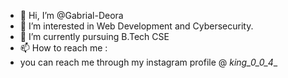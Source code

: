 - 👋 Hi, I’m @Gabrial-Deora
- 👀 I’m interested in Web Development and Cybersecurity.
- 🌱 I’m currently pursuing B.Tech CSE
- 📫 How to reach me :
- you can reach me through my instagram profile @ _king_0_0_4__

